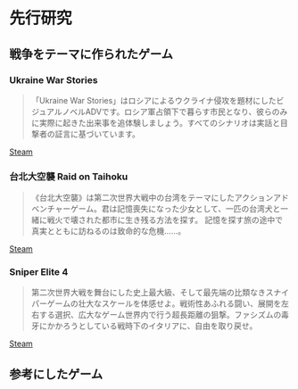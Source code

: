 # 先行研究
## 戦争をテーマに作られたゲーム

### Ukraine War Stories

>「Ukraine War Stories」はロシアによるウクライナ侵攻を題材にしたビジュアルノベルADVです。ロシア軍占領下で暮らす市民となり、彼らのみに実際に起きた出来事を追体験しましょう。すべてのシナリオは実話と目撃者の証言に基づいています。

[Steam](https://store.steampowered.com/app/1985510/Ukraine_War_Stories/)

### 台北大空襲 Raid on Taihoku

> 《台北大空襲》は第二次世界大戦中の台湾をテーマにしたアクションアドベンチャーゲーム。君は記憶喪失になった少女として、一匹の台湾犬と一緒に戦火で壊された都市に生き残る方法を探す。 記憶を探す旅の途中で真実とともに訪ねるのは致命的な危機……。

[Steam](https://store.steampowered.com/app/1901950/_Raid_on_Taihoku/)

### Sniper Elite 4

> 第二次世界大戦を舞台にした史上最大級、そして最先端の比類なきスナイパーゲームの壮大なスケールを体感せよ。戦術性あふれる闘い、展開を左右する選択、広大なゲーム世界内で行う超長距離の狙撃。ファシズムの毒牙にかかろうとしている戦時下のイタリアに、自由を取り戻せ。

[Steam](https://store.steampowered.com/app/312660/Sniper_Elite_4/)

## 参考にしたゲーム

